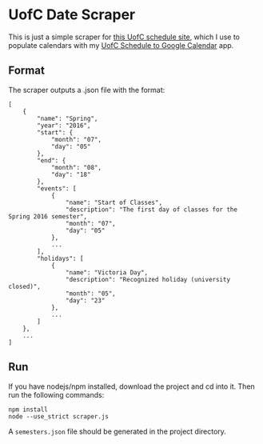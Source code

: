 # UofC Date Scraper

This is just a simple scraper for [this UofC schedule site](https://www.ucalgary.ca/pubs/calendar/current/academic-schedule.html), which I use to populate calendars with my [UofC Schedule to Google Calendar](http://schedule.blakemealey.ca) app.

## Format

The scraper outputs a .json file with the format:

	[
		{
			"name": "Spring",
			"year": "2016",
			"start": {
				"month": "07",
				"day": "05"
			},
			"end": {
				"month": "08",
				"day": "18"
			},
			"events": [
				{
					"name": "Start of Classes",
					"description": "The first day of classes for the Spring 2016 semester",
					"month": "07",
					"day": "05"
				},
				...
			],
			"holidays": [
				{
					"name": "Victoria Day",
					"description": "Recognized holiday (university closed)",
					"month": "05",
					"day": "23"
				},
				...
			]
		},
		...
	]

## Run

If you have nodejs/npm installed, download the project and cd into it. Then run the following commands:

	npm install
	node --use_strict scraper.js

A `semesters.json` file should be generated in the project directory.